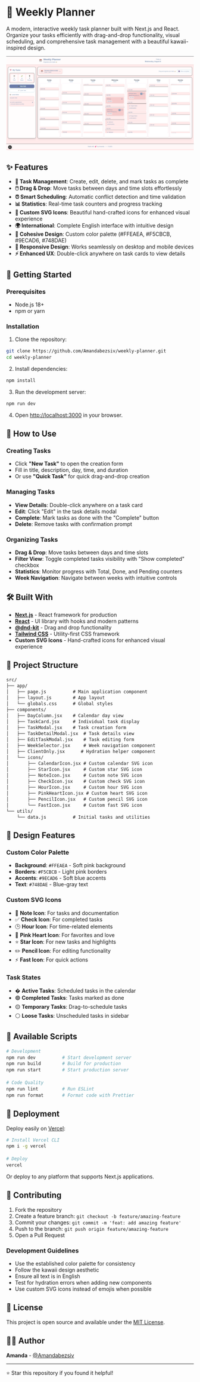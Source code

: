 # 📅 Weekly Planner

A modern, interactive weekly task planner built with Next.js and React. Organize your tasks efficiently with drag-and-drop functionality, visual scheduling, and comprehensive task management with a beautiful kawaii-inspired design.

![alt text](./public/image.png)

## ✨ Features

- **📝 Task Management**: Create, edit, delete, and mark tasks as complete
- **🖱️ Drag & Drop**: Move tasks between days and time slots effortlessly
- **⏰ Smart Scheduling**: Automatic conflict detection and time validation
- **📊 Statistics**: Real-time task counters and progress tracking
- **🎨 Custom SVG Icons**: Beautiful hand-crafted icons for enhanced visual experience
- **🌍 International**: Complete English interface with intuitive design
- **🎨 Cohesive Design**: Custom color palette (#FFEAEA, #F5CBCB, #9ECAD6, #748DAE)
- **📱 Responsive Design**: Works seamlessly on desktop and mobile devices
- **⚡ Enhanced UX**: Double-click anywhere on task cards to view details

## 🚀 Getting Started

### Prerequisites
- Node.js 18+ 
- npm or yarn

### Installation

1. Clone the repository:
```bash
git clone https://github.com/Amandabezsiv/weekly-planner.git
cd weekly-planner
```

2. Install dependencies:
```bash
npm install
```

3. Run the development server:
```bash
npm run dev
```

4. Open [http://localhost:3000](http://localhost:3000) in your browser.

## 🎯 How to Use

### Creating Tasks
- Click **"New Task"** to open the creation form
- Fill in title, description, day, time, and duration
- Or use **"Quick Task"** for quick drag-and-drop creation

### Managing Tasks
- **View Details**: Double-click anywhere on a task card
- **Edit**: Click "Edit" in the task details modal
- **Complete**: Mark tasks as done with the "Complete" button
- **Delete**: Remove tasks with confirmation prompt

### Organizing Tasks
- **Drag & Drop**: Move tasks between days and time slots
- **Filter View**: Toggle completed tasks visibility with "Show completed" checkbox
- **Statistics**: Monitor progress with Total, Done, and Pending counters
- **Week Navigation**: Navigate between weeks with intuitive controls

## 🛠️ Built With

- **[Next.js](https://nextjs.org/)** - React framework for production
- **[React](https://reactjs.org/)** - UI library with hooks and modern patterns
- **[@dnd-kit](https://dndkit.com/)** - Drag and drop functionality
- **[Tailwind CSS](https://tailwindcss.com/)** - Utility-first CSS framework
- **Custom SVG Icons** - Hand-crafted icons for enhanced visual experience

## 📂 Project Structure

```
src/
├── app/
│   ├── page.js          # Main application component
│   ├── layout.js        # App layout
│   └── globals.css      # Global styles
├── components/
│   ├── DayColumn.jsx    # Calendar day view
│   ├── TaskCard.jsx     # Individual task display
│   ├── TaskModal.jsx    # Task creation form
│   ├── TaskDetailModal.jsx  # Task details view
│   ├── EditTaskModal.jsx    # Task editing form
│   ├── WeekSelector.jsx     # Week navigation component
│   ├── ClientOnly.jsx      # Hydration helper component
│   └── icons/
│       ├── CalendarIcon.jsx # Custom calendar SVG icon
│       ├── StarIcon.jsx     # Custom star SVG icon
│       ├── NoteIcon.jsx     # Custom note SVG icon
│       ├── CheckIcon.jsx    # Custom check SVG icon
│       ├── HourIcon.jsx     # Custom hour SVG icon
│       ├── PinkHeartIcon.jsx # Custom heart SVG icon
│       ├── PencilIcon.jsx   # Custom pencil SVG icon
│       └── FastIcon.jsx     # Custom fast SVG icon
└── utils/
    └── data.js          # Initial tasks and utilities
```

## 🎨 Design Features

### Custom Color Palette
- **Background**: `#FFEAEA` - Soft pink background
- **Borders**: `#F5CBCB` - Light pink borders
- **Accents**: `#9ECAD6` - Soft blue accents
- **Text**: `#748DAE` - Blue-gray text

### Custom SVG Icons
- 📄 **Note Icon**: For tasks and documentation
- ✅ **Check Icon**: For completed tasks
- 🕒 **Hour Icon**: For time-related elements
- 💖 **Pink Heart Icon**: For favorites and love
- ⭐ **Star Icon**: For new tasks and highlights
- ✏️ **Pencil Icon**: For editing functionality
- ⚡ **Fast Icon**: For quick actions

### Task States
- � **Active Tasks**: Scheduled tasks in the calendar
- 🟢 **Completed Tasks**: Tasks marked as done
- 🟡 **Temporary Tasks**: Drag-to-schedule tasks
- ⚪ **Loose Tasks**: Unscheduled tasks in sidebar

## 📱 Available Scripts

```bash
# Development
npm run dev          # Start development server
npm run build        # Build for production
npm run start        # Start production server

# Code Quality
npm run lint         # Run ESLint
npm run format       # Format code with Prettier
```

## 🚀 Deployment

Deploy easily on [Vercel](https://vercel.com/):

```bash
# Install Vercel CLI
npm i -g vercel

# Deploy
vercel
```

Or deploy to any platform that supports Next.js applications.

## 🤝 Contributing

1. Fork the repository
2. Create a feature branch: `git checkout -b feature/amazing-feature`
3. Commit your changes: `git commit -m 'feat: add amazing feature'`
4. Push to the branch: `git push origin feature/amazing-feature`
5. Open a Pull Request

### Development Guidelines
- Use the established color palette for consistency
- Follow the kawaii design aesthetic
- Ensure all text is in English
- Test for hydration errors when adding new components
- Use custom SVG icons instead of emojis when possible

## 📄 License

This project is open source and available under the [MIT License](LICENSE).

## 👩‍💻 Author

**Amanda** - [@Amandabezsiv](https://github.com/Amandabezsiv)

---

⭐ Star this repository if you found it helpful!
